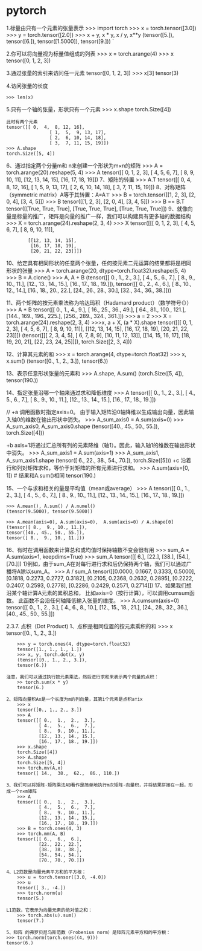 # pytorch

1.标量由只有一个元素的张量表示
    >>> import torch
    >>> x = torch.tensor([3.0])
    >>> y = torch.tensor([2.0])
    >>> x + y, x * y, x / y, x**y
    (tensor([5.]), tensor([6.]), tensor([1.5000]), tensor([9.])) `


2.你可以将向量视为标量值组成的列表
    >>> x = torch.arange(4)
    >>> x
    tensor([0, 1, 2, 3])

3.通过张量的索引来访问任一元素
    tensor([0, 1, 2, 3])
    >>> x[3]
    tensor(3)

4.访问张量的长度

    >>> len(x)
5.只有一个轴的张量，形状只有一个元素
    >>> x.shape
    torch.Size([4])
    
    此时有两个元素
    tensor([[ 0,  4,  8, 12, 16],
                    [ 1,  5,  9, 13, 17],
                    [ 2,  6, 10, 14, 18],
                    [ 3,  7, 11, 15, 19]])
    >>> A.shape
    torch.Size([5, 4])

6、通过指定两个分量m和 n来创建一个形状为m×n的矩阵
    >>> A = torch.arange(20).reshape(5, 4)
    >>> A
    tensor([[ 0,  1,  2,  3],
            [ 4,  5,  6,  7],
            [ 8,  9, 10, 11],
            [12, 13, 14, 15],
            [16, 17, 18, 19]])
7、矩阵的转置
    >>> A.T
    tensor([[ 0,  4,  8, 12, 16],
            [ 1,  5,  9, 13, 17],
            [ 2,  6, 10, 14, 18],
            [ 3,  7, 11, 15, 19]])
8、对称矩阵（symmetric matrix）A等于其转置：A=A⊤
    >>> B = torch.tensor([[1, 2, 3], [2, 0, 4], [3, 4, 5]])
    >>> B
    tensor([[1, 2, 3],
            [2, 0, 4],
            [3, 4, 5]])
    >>> B == B.T
    tensor([[True, True, True],
            [True, True, True],
            [True, True, True]])
9、就像向量是标量的推广，矩阵是向量的推广一样，我们可以构建具有更多轴的数据结构
    >>> X = torch.arange(24).reshape(2, 3, 4)
    >>> X
    tensor([[[ 0,  1,  2,  3],
             [ 4,  5,  6,  7],
             [ 8,  9, 10, 11]],
    
            [[12, 13, 14, 15],
             [16, 17, 18, 19],
             [20, 21, 22, 23]]])

10、给定具有相同形状的任意两个张量，任何按元素二元运算的结果都将是相同形状的张量
    >>> A = torch.arange(20, dtype=torch.float32).reshape(5, 4)
    >>> B = A.clone()
    >>> A, A + B
    (tensor([[ 0.,  1.,  2.,  3.],
            [ 4.,  5.,  6.,  7.],
            [ 8.,  9., 10., 11.],
            [12., 13., 14., 15.],
            [16., 17., 18., 19.]]), 
     tensor([[ 0.,  2.,  4.,  6.],
            [ 8., 10., 12., 14.],
            [16., 18., 20., 22.],
            [24., 26., 28., 30.],
            [32., 34., 36., 38.]]))

11、两个矩阵的按元素乘法称为哈达玛积（Hadamard product）（数学符号⊙）
    >>> A * B
    tensor([[  0.,   1.,   4.,   9.],
            [ 16.,  25.,  36.,  49.],
            [ 64.,  81., 100., 121.],
            [144., 169., 196., 225.],
            [256., 289., 324., 361.]])
    >>> a = 2
    >>> X = torch.arange(24).reshape(2, 3, 4)
    >>>x, a + X, (a * X).shape
    tensor([[[ 0,  1,  2,  3],
             [ 4,  5,  6,  7],
             [ 8,  9, 10, 11]],
            [[12, 13, 14, 15],
             [16, 17, 18, 19],
             [20, 21, 22, 23]]])
    (tensor([[[ 2,  3,  4,  5],
             [ 6,  7,  8,  9],
             [10, 11, 12, 13]],
            [[14, 15, 16, 17],
             [18, 19, 20, 21],
             [22, 23, 24, 25]]]), 
    torch.Size([2, 3, 4]))


12、计算其元素的和
    >>> x = torch.arange(4, dtype=torch.float32)
    >>> x, x.sum()
    (tensor([0., 1., 2., 3.]), 
     tensor(6.))

13、表示任意形状张量的元素和
    >>> A.shape, A.sum()
    (torch.Size([5, 4]), tensor(190.))


14、指定张量沿哪一个轴来通过求和降低维度
    >>> A
    tensor([[ 0.,  1.,  2.,  3.],
            [ 4.,  5.,  6.,  7.],
            [ 8.,  9., 10., 11.],
            [12., 13., 14., 15.],
            [16., 17., 18., 19.]])
    
//
+a 调用函数时指定axis=0。 由于输入矩阵沿0轴降维以生成输出向量，因此输入轴0的维数在输出形状中消失。
    >>> A_sum_axis0 = A.sum(axis=0)
    >>> A_sum_axis0, A_sum_axis0.shape
    (tensor([40., 45., 50., 55.]), torch.Size([4]))
    
+b axis=1将通过汇总所有列的元素降维（轴1）。因此，输入轴1的维数在输出形状中消失。
    >>> A_sum_axis1 = A.sum(axis=1)
    >>> A_sum_axis1, A_sum_axis1.shape
    (tensor([ 6., 22., 38., 54., 70.]), torch.Size([5]))
+c 沿着行和列对矩阵求和，等价于对矩阵的所有元素进行求和。
    >>> A.sum(axis=[0, 1])  # 结果和A.sum()相同
    tensor(190.)

15、一个与求和相关的量是平均值（mean或average）
    >>> A
    tensor([[ 0.,  1.,  2.,  3.],
            [ 4.,  5.,  6.,  7.],
            [ 8.,  9., 10., 11.],
            [12., 13., 14., 15.],
            [16., 17., 18., 19.]])

    >>> A.mean(), A.sum() / A.numel()
    (tensor(9.5000), tensor(9.5000))

    >>> A.mean(axis=0), A.sum(axis=0),  A.sum(axis=0) / A.shape[0]
    (tensor([ 8.,  9., 10., 11.]),
    tensor([40., 45., 50., 55.]), 
    tensor([ 8.,  9., 10., 11.]))

16、有时在调用函数来计算总和或均值时保持轴数不变会很有用
    >>> sum_A = A.sum(axis=1, keepdims=True)
    >>> sum_A
    tensor([[ 6.],
            [22.],
            [38.],
            [54.],
            [70.]])
    1)例如，由于sum_A在对每行进行求和后仍保持两个轴，我们可以通过广播将A除以sum_A。
    >>> A / sum_A
    tensor([[0.0000, 0.1667, 0.3333, 0.5000],
            [0.1818, 0.2273, 0.2727, 0.3182],
            [0.2105, 0.2368, 0.2632, 0.2895],
            [0.2222, 0.2407, 0.2593, 0.2778],
            [0.2286, 0.2429, 0.2571, 0.2714]])
17、如果我们想沿某个轴计算A元素的累积总和， 比如axis=0（按行计算），可以调用cumsum函数。 此函数不会沿任何轴降低输入张量的维度。
    >>> A.cumsum(axis=0)
    tensor([[ 0.,  1.,  2.,  3.],
            [ 4.,  6.,  8., 10.],
            [12., 15., 18., 21.],
            [24., 28., 32., 36.],
            [40., 45., 50., 55.]])

2.3.7. 点积（Dot Product)
    1、点积是相同位置的按元素乘积的和
        >>> x
        tensor([0., 1., 2., 3.])

        >>> y = torch.ones(4, dtype=torch.float32)
        tensor([1., 1., 1., 1.])
        >>> x, y, torch.dot(x, y)
        (tensor([0., 1., 2., 3.]), 
        tensor(6.))
    
    注意，我们可以通过执行按元素乘法，然后进行求和来表示两个向量的点积：
        >> torch.sum(x * y)
        tensor(6.)

    2、矩阵向量积Ax是一个长度为m的列向量，其第i个元素是点积a⊤ix
        >>> x
        tensor([0., 1., 2., 3.])
        >>> A
        tensor([[ 0.,  1.,  2.,  3.],
                [ 4.,  5.,  6.,  7.],
                [ 8.,  9., 10., 11.],
                [12., 13., 14., 15.],
                [16., 17., 18., 19.]])
        >>> x.shape
        torch.Size([4])
        >>> A.shape
        torch.Size([5, 4])
        >>> torch.mv(A,x)
        tensor([ 14.,  38.,  62.,  86., 110.])

    3、我们可以将矩阵-矩阵乘法AB看作是简单地执行m次矩阵-向量积，并将结果拼接在一起，形成一个n×m矩阵
        >>> A
        tensor([[ 0.,  1.,  2.,  3.],
                [ 4.,  5.,  6.,  7.],
                [ 8.,  9., 10., 11.],
                [12., 13., 14., 15.],
                [16., 17., 18., 19.]])
        >>> B = torch.ones(4, 3)
        >>> torch.mm(A, B)
        tensor([[ 6.,  6.,  6.],
                [22., 22., 22.],
                [38., 38., 38.],
                [54., 54., 54.],
                [70., 70., 70.]])
    
    4、L2范数是向量元素平方和的平方根：
        >>> u = torch.tensor([3.0, -4.0])
        >>> u
        tensor([ 3., -4.])
        >>> torch.norm(u)
        tensor(5.)
    
    L1范数，它表示为向量元素的绝对值之和： 
        >>> torch.abs(u).sum()
        tensor(7.)

    5、矩阵 的弗罗贝尼乌斯范数（Frobenius norm）是矩阵元素平方和的平方根： 
    >>> torch.norm(torch.ones((4, 9)))
    tensor(6.)


    


